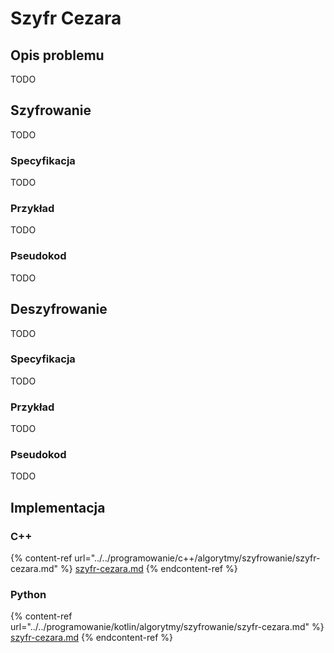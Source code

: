 # Szyfr Cezara

## Opis problemu

TODO

## Szyfrowanie

TODO

### Specyfikacja

TODO

### Przykład

TODO

### Pseudokod

TODO

## Deszyfrowanie

TODO

### Specyfikacja

TODO

### Przykład

TODO

### Pseudokod

TODO

## Implementacja

### C++

{% content-ref url="../../programowanie/c++/algorytmy/szyfrowanie/szyfr-cezara.md" %}
[szyfr-cezara.md](../../programowanie/c++/algorytmy/szyfrowanie/szyfr-cezara.md)
{% endcontent-ref %}

### Python

{% content-ref url="../../programowanie/kotlin/algorytmy/szyfrowanie/szyfr-cezara.md" %}
[szyfr-cezara.md](../../programowanie/kotlin/algorytmy/szyfrowanie/szyfr-cezara.md)
{% endcontent-ref %}
